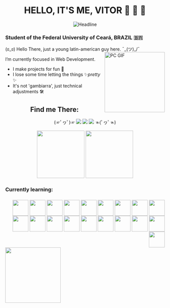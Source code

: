 <h1 align="center">HELLO, IT'S ME, VITOR 👋 👋 👋</h1>
<div align=center>
  <img src="https://readme-typing-svg.herokuapp.com?color=%236FDA44&size=32&center=true&vCenter=true&width=600&height=50&lines=Information+Systems+Student;Back-End+Developer;Problem+Solver;Freelancer;" alt="Headline"/>
</div>
<h3> Student of the Federal University of Ceará, BRAZIL 🇧🇷 </h3>

(ಠ_ಠ) Hello There, just a young latin-american guy here. ¯\_(ツ)_/¯
<img align="right" alt="PC GIF" src="https://github.com/TheDudeThatCode/TheDudeThatCode/blob/master/Assets/Developer.gif" width="190"/>

I’m currently focused in Web Development.
- I make projects for fun 👀
- I lose some time letting the things ✨*pretty* ✨
- It's not 'gambiarra', just technical adjustments 🛠

<div>
  <div align="center">
    <h2><strong>Find me There:</strong></h2>
    (☞ﾟヮﾟ)☞ 
    <a href="https://www.instagram.com/u.vito.duarte/" target="_blank"><img src="https://img.shields.io/badge/-Instagram-%23E4405F?style=for-the-badge&logo=instagram&logoColor=white" target="_blank"></a>
    <a href = "mailto:v02hx10@gmail.com"><img src="https://img.shields.io/badge/-Gmail-%23333?style=for-the-badge&logo=gmail&logoColor=white" target="_blank"></a>
    <a href="https://www.linkedin.com/in/vitor-hugo-1601bb21a" target="_blank"><img src="https://img.shields.io/badge/-LinkedIn-%230077B5?style=for-the-badge&logo=linkedin&logoColor=white" target="_blank"></a>
    ☜(ﾟヮﾟ☜)
  </div>
  <div align="center">
    <br>
      <img height="150em" src="https://github-readme-streak-stats.herokuapp.com/?user=Vitor-labs&layout=compact&langs_count=7&theme=tokyonight"/>
      <img height="150em" src="https://github-readme-stats.vercel.app/api?username=Vitor-labs&show_icons=true&theme=tokyonight&include_all_commits=true&count_private=true"/>
  </div>
  <h3><strong>Currently learning:</strong><h3>
  <div align="right" style="display: inline_block">
    <img align="center" width="50" height="50" src="https://cdn.jsdelivr.net/gh/devicons/devicon/icons/amazonwebservices/amazonwebservices-original.svg"/>
    <img align="center" width="50" height="50" src="https://cdn.jsdelivr.net/gh/devicons/devicon/icons/bash/bash-original.svg" />
    <img align="center" width="50" height="50" src="https://cdn.jsdelivr.net/gh/devicons/devicon/icons/cplusplus/cplusplus-line.svg" />
    <img align="center" width="50" height="50" src="https://cdn.jsdelivr.net/gh/devicons/devicon/icons/django/django-plain.svg" />
    <img align="center" width="50" height="50" src="https://cdn.jsdelivr.net/gh/devicons/devicon/icons/flask/flask-original.svg" />
    <img align="center" width="50" height="50" src="https://cdn.jsdelivr.net/gh/devicons/devicon/icons/python/python-original.svg" />
    <img align="center" width="50" height="50" src="https://cdn.jsdelivr.net/gh/devicons/devicon/icons/pytest/pytest-original.svg" />
    <img align="center" width="50" height="50" src="https://cdn.jsdelivr.net/gh/devicons/devicon/icons/sqlalchemy/sqlalchemy-original.svg" />
    <img align="center" width="50" height="50" src="https://cdn.jsdelivr.net/gh/devicons/devicon/icons/sqlite/sqlite-original.svg" />
    <img align="center" width="50" height="50" src="https://cdn.jsdelivr.net/gh/devicons/devicon/icons/docker/docker-original.svg" />
    <img align="center" width="50" height="50" src="https://cdn.jsdelivr.net/gh/devicons/devicon/icons/nodejs/nodejs-original.svg" />
    <img align="center" width="50" height="50" src="https://cdn.jsdelivr.net/gh/devicons/devicon/icons/typescript/typescript-plain.svg" />
    <img align="center" width="50" height="50" src="https://cdn.jsdelivr.net/gh/devicons/devicon/icons/coffeescript/coffeescript-original.svg" />
    <img align="center" width="50" height="50" src="https://cdn.jsdelivr.net/gh/devicons/devicon/icons/react/react-original.svg" />
    <img align="center" width="50" height="50" src="https://cdn.jsdelivr.net/gh/devicons/devicon/icons/linux/linux-plain.svg" />    
    <img align="center" width="50" height="50" src="https://cdn.jsdelivr.net/gh/devicons/devicon/icons/git/git-original.svg" />
    <img align="center" width="50" height="50" src="https://cdn.jsdelivr.net/gh/devicons/devicon/icons/grafana/grafana-original.svg" />  
    <img align="center" width="50" height="50" src="https://cdn.jsdelivr.net/gh/devicons/devicon/icons/elixir/elixir-original.svg" />
    <img align="center" width="50" height="50" src="https://cdn.jsdelivr.net/gh/devicons/devicon/icons/phoenix/phoenix-original.svg" />
  </div>
  <div>
    <a href="https://github.com/Vitor-labs">
    <img height="175em" src="https://github-readme-stats.vercel.app/api/top-langs/?username=Vitor-labs&layout=compact&langs_count=6&theme=tokyonight"/>
  </div>
</div>
      

